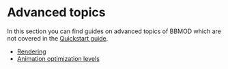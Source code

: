 # Advanced topics
In this section you can find guides on advanced topics of BBMOD which are not
covered in the [Quickstart guide](./QuickstartGuide.html).

* [Rendering](./Rendering.html)
* [Animation optimization levels](./AnimationOptimizationLevels.html)
